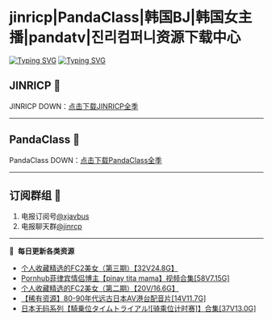 # jinricp|PandaClass|韩国BJ|韩国女主播|pandatv|진리컴퍼니资源下载中心   
[![Typing SVG](https://readme-typing-svg.herokuapp.com?font=Fira+Code&pause=1000&center=true&vCenter=true&random=true&width=435&lines=所有链接都需要翻墙访问)](https://jinri-cp.neocities.org/free.html)
[![Typing SVG](https://readme-typing-svg.herokuapp.com?font=Fira+Code&pause=1000&center=true&vCenter=true&random=true&width=435&lines=点击进入福利资源下载中心)](https://pandaclass.neocities.org/)
## JINRICP 👋   
JINRICP DOWN：[点击下载JINRICP全季](https://mypikpak.com/s/VODz7HXQoqcX0UrvaXfDtFoPo1)
****
## PandaClass 💯   
PandaClass DOWN：[点击下载PandaClass全季](https://mypikpak.com/s/VOKOTZkoEnkyvCnELVSquM97o1)   
****
## 订阅群组 🔞
1. 电报订阅号[@xjavbus](https://t.me/xjavbus)
2. 电报聊天群[@jinrcp](https://t.me/jinrcp)
**** 
📕 &nbsp;**每日更新各类资源**
<!-- BLOG-POST-LIST:START -->
- [个人收藏精选的FC2美女（第三期）【32V24.8G】](https://fuli.rulel.com/497.html)
- [Pornhub菲律宾情侣博主【pinay tita mama】视频合集[58V7.15G]](https://fuli.rulel.com/495.html)
- [个人收藏精选的FC2美女（第二期）【20V/16.6G】](https://fuli.rulel.com/494.html)
- [【稀有资源】80-90年代远古日本AV港台配音片[14V11.7G]](https://fuli.rulel.com/493.html)
- [日本无码系列【騎乗位タイムトライアル![骑乘位计时赛]】合集[37V13.0G]](https://fuli.rulel.com/492.html)
<!-- BLOG-POST-LIST:END -->
